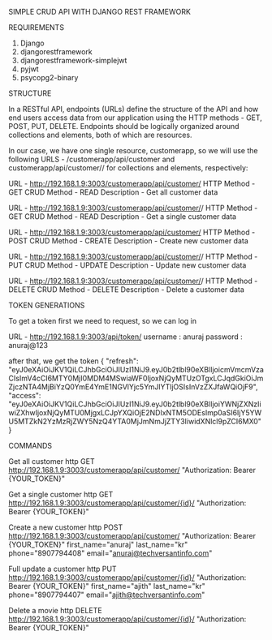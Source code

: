 SIMPLE CRUD API WITH DJANGO REST FRAMEWORK

REQUIREMENTS
1.  Django
2.  djangorestframework
3.  djangorestframework-simplejwt
4.  pyjwt
5.  psycopg2-binary


STRUCTURE

In a RESTful API, endpoints (URLs) define the structure of the API and how end users access data from our application using the HTTP methods - GET, POST, PUT, DELETE. Endpoints should be logically organized around collections and elements, both of which are resources.

In our case, we have one single resource, customerapp, so we will use the following URLS - /customerapp/api/customer and customerapp/api/customer/<id>/ for collections and elements, respectively:

URL -   http://192.168.1.9:3003/customerapp/api/customer/
HTTP Method -   GET
CRUD Method -   READ
Description -   Get all customer data

URL -   http://192.168.1.9:3003/customerapp/api/customer/<id>/
HTTP Method -   GET
CRUD Method -   READ
Description -   Get a single customer data

URL -   http://192.168.1.9:3003/customerapp/api/customer/
HTTP Method -   POST
CRUD Method -   CREATE
Description -   Create new customer data

URL -   http://192.168.1.9:3003/customerapp/api/customer/<id>/
HTTP Method -   PUT
CRUD Method -   UPDATE
Description -   Update new customer data

URL -   http://192.168.1.9:3003/customerapp/api/customer/<id>/
HTTP Method -   DELETE
CRUD Method -   DELETE
Description -   Delete a customer data


TOKEN GENERATIONS

To get a token first we need to request, so we can log in

URL - http://192.168.1.9:3003/api/token/
username : anuraj
password : anuraj@123

after that, we get the token
{
    "refresh": "eyJ0eXAiOiJKV1QiLCJhbGciOiJIUzI1NiJ9.eyJ0b2tlbl90eXBlIjoicmVmcmVzaCIsImV4cCI6MTY0MjI0MDM4MSwiaWF0IjoxNjQyMTUzOTgxLCJqdGkiOiJmZjczNTA4MjBiYzQ0YmE4YmE1NGVlYjc5YmJlYTljOSIsInVzZXJfaWQiOjF9",
    "access": "eyJ0eXAiOiJKV1QiLCJhbGciOiJIUzI1NiJ9.eyJ0b2tlbl90eXBlIjoiYWNjZXNzIiwiZXhwIjoxNjQyMTU0MjgxLCJpYXQiOjE2NDIxNTM5ODEsImp0aSI6IjY5YWU5MTZkN2YzMzRjZWY5NzQ4YTA0MjJmNmJjZTY3IiwidXNlcl9pZCI6MX0"
}

COMMANDS

Get all customer
http GET http://192.168.1.9:3003/customerapp/api/customer/ "Authorization: Bearer {YOUR_TOKEN}"

Get a single customer
http GET http://192.168.1.9:3003/customerapp/api/customer/{id}/ "Authorization: Bearer {YOUR_TOKEN}"

Create a new customer
http POST http://192.168.1.9:3003/customerapp/api/customer/ "Authorization: Bearer {YOUR_TOKEN}" first_name="anuraj" last_name="kr" phone="8907794408" email="anuraj@techversantinfo.com" 

Full update a customer
http PUT http://192.168.1.9:3003/customerapp/api/customer/{id}/ "Authorization: Bearer {YOUR_TOKEN}" first_name="ajith" last_name="kr" phone="8907794407" email="ajith@techversantinfo.com" 

Delete a movie
http DELETE http://192.168.1.9:3003/customerapp/api/customer/{id}/ "Authorization: Bearer {YOUR_TOKEN}"